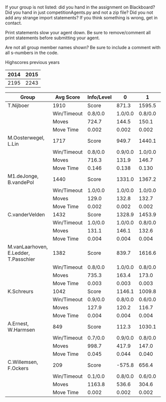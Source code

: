 If your group is not listed: did you hand in the assignment on Blackboard? Did you hand in just competitionAgents.py and not a zip file? Did you not add any strange import statements? If you think something is wrong, get in contact.

Print statements slow your agent down. Be sure to remove/comment all print statements before submitting your agent.

Are not all group member names shown? Be sure to include a comment with all s-numbers in the code.

Highscores previous years

| 2014 | 2015 |
|---|---|
| 2195 | 2243 |



Group | Avg Score | Info/Level | 0 | 1 | 2 | 3 | 4 | 5 | 6 | 7 | 8 | 9 | 10 | 11 
| --- | --- | --- | --- | --- | --- | --- | --- | --- | --- | --- | --- | --- | --- | --- 
T.Nijboer | 1910 | Score | 871.3 | 1595.5 | 1227.9 | 1432.4 | 1695.3 | 2991.9 | 3885.2 | 1481.7 | 2385.5 | 3521.9 | 1045.0 | 780.9
 | | Win/Timeout | 0.8/0.0 | 1.0/0.0 | 0.8/0.0 | 0.8/0.0 | 1.0/0.0 | 0.8/0.0 | 0.8/0.0 | 0.0/0.0 | 0.2/0.0 | 0.7/0.0 | 0.0/0.0 | 0.0/0.0
 | | Moves | 724.7 | 144.5 | 150.1 | 102.6 | 114.7 | 411.1 | 332.8 | 141.3 | 298.5 | 417.1 | 166.0 | 129.1
 | | Move Time | 0.002 | 0.002 | 0.002 | 0.001 | 0.001 | 0.002 | 0.002 | 0.002 | 0.004 | 0.004 | 0.004 | 0.005
M.Oosterwegel, L.Lin | 1717 | Score | 949.7 | 1440.1 | 1613.3 | 1610.5 | 1654.2 | 2243.0 | 2402.3 | 1240.8 | 3367.4 | 2750.8 | 790.9 | 538.8
 | | Win/Timeout | 0.8/0.0 | 0.9/0.0 | 1.0/0.0 | 1.0/0.0 | 1.0/0.0 | 0.7/0.0 | 0.6/0.0 | 0.1/0.0 | 0.9/0.0 | 0.6/0.0 | 0.0/0.0 | 0.0/0.0
 | | Moves | 716.3 | 131.9 | 146.7 | 99.5 | 95.8 | 224.0 | 205.7 | 113.2 | 380.6 | 359.2 | 125.1 | 89.2
 | | Move Time | 0.146 | 0.138 | 0.130 | 0.017 | 0.017 | 0.040 | 0.050 | 0.099 | 0.054 | 0.060 | 0.071 | 0.074
M1.deJonge, B.vandePol | 1440 | Score | 1331.0 | 1367.2 | 1327.3 | 903.8 | 1226.8 | 1858.0 | 2135.7 | 1091.8 | 2575.1 | 2198.7 | 804.4 | 460.8
 | | Win/Timeout | 1.0/0.0 | 1.0/0.0 | 1.0/0.0 | 0.8/0.0 | 1.0/0.0 | 1.0/0.0 | 1.0/0.0 | 0.3/0.0 | 0.9/0.0 | 0.7/0.0 | 0.2/0.0 | 0.0/0.0
 | | Moves | 129.0 | 132.8 | 132.7 | 73.2 | 83.2 | 172.0 | 184.3 | 115.2 | 343.9 | 291.3 | 159.6 | 102.2
 | | Move Time | 0.002 | 0.002 | 0.002 | 0.001 | 0.001 | 0.002 | 0.002 | 0.002 | 0.003 | 0.003 | 0.003 | 0.004
C.vanderVelden | 1432 | Score | 1328.9 | 1453.9 | 1127.4 | 1079.4 | 1225.7 | 2284.6 | 2006.2 | 185.2 | 2669.5 | 2603.7 | 1011.5 | 209.9
 | | Win/Timeout | 1.0/0.0 | 1.0/0.0 | 0.8/0.0 | 0.9/0.0 | 0.9/0.0 | 1.0/0.0 | 0.8/0.0 | 0.0/0.0 | 0.9/0.0 | 0.9/0.0 | 0.1/0.0 | 0.0/0.0
 | | Moves | 131.1 | 146.1 | 132.6 | 86.6 | 100.3 | 205.4 | 203.8 | 60.8 | 370.5 | 355.3 | 190.5 | 74.1
 | | Move Time | 0.004 | 0.004 | 0.004 | 0.002 | 0.002 | 0.004 | 0.003 | 0.004 | 0.007 | 0.008 | 0.008 | 0.009
M.vanLaarhoven, E.Ledder, T.Passchier | 1382 | Score | 839.7 | 1616.6 | 1370.0 | 1473.2 | 1649.4 | 1948.6 | 1827.2 | 304.5 | 1919.9 | 2409.0 | 977.5 | 243.2
 | | Win/Timeout | 0.8/0.0 | 1.0/0.0 | 0.8/0.0 | 0.8/0.0 | 1.0/0.0 | 0.6/0.0 | 0.7/0.0 | 0.0/0.0 | 0.6/0.0 | 0.7/0.0 | 0.0/0.0 | 0.0/0.0
 | | Moves | 735.3 | 163.4 | 173.0 | 98.8 | 100.6 | 224.4 | 237.8 | 111.5 | 350.1 | 382.0 | 242.5 | 95.8
 | | Move Time | 0.003 | 0.003 | 0.003 | 0.002 | 0.002 | 0.003 | 0.003 | 0.003 | 0.005 | 0.005 | 0.005 | 0.006
K.Schreurs | 1042 | Score | 1146.1 | 1009.8 | 771.3 | 736.6 | -123.3 | 1537.9 | 1524.9 | 637.5 | 2199.5 | 2056.6 | 526.5 | 484.4
 | | Win/Timeout | 0.9/0.0 | 0.8/0.0 | 0.6/0.0 | 0.8/0.0 | 0.1/0.0 | 0.8/0.0 | 0.8/0.0 | 0.2/0.0 | 0.5/0.0 | 0.6/0.0 | 0.0/0.0 | 0.0/0.0
 | | Moves | 127.9 | 120.2 | 116.7 | 73.4 | 42.3 | 165.1 | 166.1 | 94.5 | 333.5 | 294.4 | 137.5 | 126.6
 | | Move Time | 0.004 | 0.004 | 0.004 | 0.002 | 0.002 | 0.004 | 0.004 | 0.004 | 0.008 | 0.008 | 0.009 | 0.009
A.Ernest, W.Harmsen | 849 | Score | 112.3 | 1030.1 | 1181.0 | 554.7 | 780.0 | 143.7 | 1153.5 | 1250.5 | 1464.1 | 1233.5 | 836.3 | 443.0
 | | Win/Timeout | 0.7/0.0 | 0.9/0.0 | 0.8/0.0 | 0.6/0.0 | 0.7/0.0 | 0.2/0.0 | 0.4/0.0 | 0.1/0.0 | 0.5/0.0 | 0.1/0.0 | 0.0/0.0 | 0.0/0.0
 | | Moves | 998.7 | 417.9 | 147.0 | 88.3 | 86.0 | 1452.3 | 863.5 | 157.5 | 1591.9 | 1138.5 | 173.7 | 99.0
 | | Move Time | 0.045 | 0.044 | 0.040 | 0.005 | 0.005 | 0.009 | 0.015 | 0.021 | 0.012 | 0.012 | 0.015 | 0.015
C.Willemsen, F.Ockers | 209 | Score | -575.8 | 656.4 | 583.4 | 159.6 | 251.0 | 784.1 | 16.4 | -275.1 | 428.5 | 451.4 | 168.3 | -145.1
 | | Win/Timeout | 0.1/0.0 | 0.8/0.0 | 0.6/0.0 | 0.5/0.0 | 0.4/0.0 | 0.7/0.0 | 0.0/0.0 | 0.0/0.0 | 0.0/0.0 | 0.0/0.0 | 0.0/0.0 | 0.0/0.0
 | | Moves | 1163.8 | 536.6 | 304.6 | 469.4 | 156.0 | 668.9 | 420.6 | 68.1 | 630.5 | 1020.6 | 152.7 | 81.1
 | | Move Time | 0.002 | 0.002 | 0.002 | 0.001 | 0.001 | 0.004 | 0.003 | 0.002 | 0.008 | 0.010 | 0.003 | 0.003
